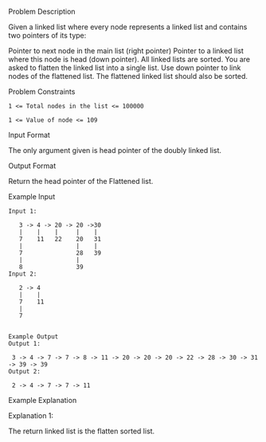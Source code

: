 Problem Description

Given a linked list where every node represents a linked list and contains two pointers of its type:

Pointer to next node in the main list (right pointer)
Pointer to a linked list where this node is head (down pointer). All linked lists are sorted.
You are asked to flatten the linked list into a single list. Use down pointer to link nodes of the flattened list. The flattened linked list should also be sorted.



Problem Constraints
    
    1 <= Total nodes in the list <= 100000
    
    1 <= Value of node <= 109



Input Format

The only argument given is head pointer of the doubly linked list.



Output Format

Return the head pointer of the Flattened list.



Example Input

    Input 1:
    
       3 -> 4 -> 20 -> 20 ->30
       |    |    |     |    |
       7    11   22    20   31
       |               |    |
       7               28   39
       |               |
       8               39
    Input 2:
    
       2 -> 4 
       |    |       
       7    11    
       |            
       7
    
    
    Example Output
    Output 1:
    
     3 -> 4 -> 7 -> 7 -> 8 -> 11 -> 20 -> 20 -> 20 -> 22 -> 28 -> 30 -> 31 -> 39 -> 39 
    Output 2:
    
     2 -> 4 -> 7 -> 7 -> 11


Example Explanation

Explanation 1:

 The return linked list is the flatten sorted list.